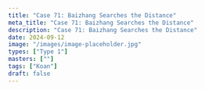 ```yaml
---
title: "Case 71: Baizhang Searches the Distance"
meta_title: "Case 71: Baizhang Searches the Distance"
description: "Case 71: Baizhang Searches the Distance"
date: 2024-09-12
image: "/images/image-placeholder.jpg"
types: ["Type 1"]
masters: [""]
tags: ["Koan"]
draft: false
---
```


